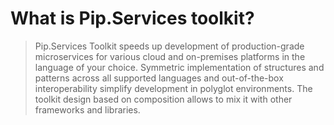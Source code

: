 # What is Pip.Services toolkit? <!-- {docsify-ignore} -->

> Pip.Services Toolkit speeds up development of production-grade microservices for various cloud and on-premises platforms in the language of your choice. Symmetric implementation of structures and patterns across all supported languages and out-of-the-box interoperability simplify development in polyglot environments. The toolkit design based on composition allows to mix it with other frameworks and libraries.

